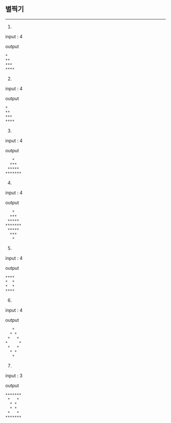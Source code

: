 ## 별찍기
---
1.


input : 4

output

```
*
**
***
****
```

2.


input : 4

output

```
*
**
***
****
```

3.


input : 4

output

```
   *
  ***
 *****
*******
```

4.


input : 4

output

```
   *
  ***
 *****
*******
 *****
  ***
   *
```

5.


input : 4

output

```
****
*  *
*  *
****
```

6.


input : 4

output

```
   *
  * *
 *   *
*     *
 *   *
  * *
   *
```

7.


input : 3

output

```
*******
 *   *
  * *
  * *
 *   *
*******
```
